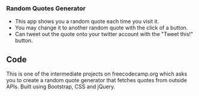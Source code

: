 ### Random Quotes Generator
* This app shows you a random quote each time you visit it.
* You may change it to another random quote with the click of a button.
* Can tweet out the quote onto your twitter account with the "Tweet this!" button.
## Code
This is one of the intermediate projects on freecodecamp.org which asks you to create a random quote generator that fetches quotes from outside APIs.
Built using Bootstrap, CSS and jQuery.
